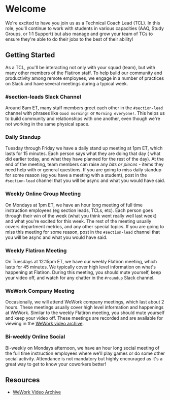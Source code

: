 # Welcome 

We're excited to have you join us as a Technical Coach Lead (TCL). In this role, you'll continue to work with students in various capacities (AAQ, Study Groups, or 1:1 Support) but also manage and grow your team of TCs to ensure they're able to do their jobs to the best of their ability!

## Getting Started

As a TCL, you'll be interacting not only with your squad (team), but with many other members of the Flatiron staff. To help build our community and productivity among remote employees, we engage in a number of practices on Slack and have several meetings during a typical week.

### #section-leads Slack Channel
Around 8am ET, many staff members greet each other in the `#section-lead` channel with phrases like `Good morning!` or `Morning everyone!`. This helps us to build community and relationships with one another, even though we're not working in the same physical space. 

### Daily Standup
Tuesday through Friday we have a daily stand up meeting at 1pm ET, which lasts for 15 minutes. Each person says what they are doing that day ( what did earlier today, and what they have planned for the rest of the day). At the end of the meeting, team members can raise any _bits or pieces_ - items they need help with or general questions. If you are going to miss daily standup for some reason (eg you have a meeting with a student), post in the `#section-lead` channel that you will be async and what you would have said.

### Weekly Online Group Meeting
On Mondays at 1pm ET, we have an hour long meeting of full time instruction employees (eg section leads, TCLs, etc). Each person goes through their win of the week (what you think went really well last week) and what you're excited for this week. The rest of the meeting usually covers department metrics, and any other special topics. If you are going to miss this meeting for some reason, post in the `#section-lead` channel that you will be async and what you would have said.

### Weekly Flatiron Meeting
On Tuesdays at 12:15pm ET, we have our weekly Flatiron meeting, which lasts for 45 minutes. We typically cover high level information on what's happening at Flatiron. During this meeting, you should mute yourself, keep your video off, and watch for any chatter in the `#roundup` Slack channel.

### WeWork Company Meeting
Occasionally, we will attend WeWork company meetings, which last about 2 hours. These meetings usually cover high level information and happenings at WeWork. Similar to the weekly Flatiron meeting, you should mute yourself and keep your video off. These meetings are recorded and are available for viewing in the [WeWork video archive](https://connect.we.co/display/WACM/All+Company+Home).

### Bi-weekly Online Social
Bi-weekly on Mondays afternoon, we have an hour long social meeting of the full time instruction employees where we'll play games or do some other social activity. Attendance is not mandatory but highly encouraged as it's a great way to get to know your coworkers better!

## Resources

* [WeWork Video Archive](https://connect.we.co/display/WACM/All+Company+Home)